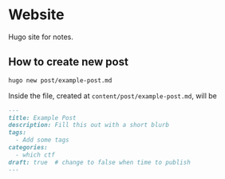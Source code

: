 # Website

Hugo site for notes.

## How to create new post

```sh
hugo new post/example-post.md
```

Inside the file, created at `content/post/example-post.md`, will be

```md
---
title: Example Post
description: Fill this out with a short blurb
tags:
  - Add some tags
categories:
  - which ctf
draft: true  # change to false when time to publish
---

```